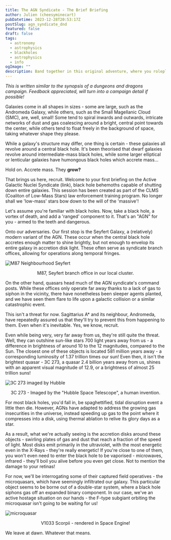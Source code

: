```yaml
---
title: The AGN Syndicate - The Brief Briefing
author: Julien (cheesyminecart)
pubDatetime: 2023-12-28T20:53:17Z
postSlug: agn_syndicate_dnd
featured: false
draft: false
tags:
  - astronomy
  - astrophysics
  - blackholes
  - astrophysics
  - info
ogImage: ""
description: Band together in this original adventure, where you roleplay as a party of red dwarfs!
---
```


_This is written similar to the synopsis of a dungeons and dragons campaign. Feedback appreciated, will turn into a campaign detail if possible!_

Galaxies come in all shapes in sizes - some are large, such as the Andromeda Galaxy, while others, such as the Small Magellanic Cloud (SMC), are, well, small! Some tend to spiral inwards and outwards, intricate networks of dust and gas coalescing around a bright, central point towards the center, while others tend to float freely in the background of space, taking whatever shape they please.

While a galaxy's structure may differ, one thing is certain - these galaxies all revolve around a central black hole. It's been theorised that dwarf galaxies revolve around intermediate-mass black holes, while some larger elliptical or lenticular galaxies have humongous black holes which accrete mass...

Hold on. Accrete mass. They **grow?**

That brings us here, recruit. Welcome to your first briefing on the Active Galactic Nuclei Syndicate (link), black hole behemoths capable of shutting down entire galaxies. This session has been created as part of the CLMS (Coaliton of Low-Mass Stars) law enforcement training program. No longer shall we 'low-mass' stars bow down to the will of the 'massive'!

Let's assume you're familiar with black holes. Now, take a black hole, a vortex of death, and add a 'ranged' component to it. That's an "AGN" for you - armed to the teeth and dangerous.

Onto our adversaries. Our first stop is the Seyfert Galaxy, a (relatively) modern variant of the AGN. These occur when the central black hole accretes enough matter to shine brightly, but not enough to envelop its entire galaxy in accretion disk light. These often serve as syndicate branch offices, allowing for operations along temporal fringes.

![M87 Neighbourhood Seyfert](/blog-images/m87_seyf.webp)

<figcaption style="text-align: center">M87, Seyfert branch office in our local cluster.</figcaption>

On the other hand, quasars head much of the AGN syndicate's command posts. While these offices only operate far away thanks to a lack of gas to siphon in the vicinity, there have nonetheless been sleeper agents planted, and we have seen them flare to life upon a galactic collision or a similar catastrophic event.

This isn't a threat for now. Sagittarius A\* and its neighbour, Andromeda, have repeatedly assured us that they'll try to prevent this from happening to them. Even when it's inevitable. Yes, we know, recruit.

Even while being very, very far away from us, they're still quite the threat. Well, they can outshine sun-like stars 700 light years away from us - a difference in brightness of around 10 to the 12 magnitudes, compared to the Sun. The closest one of these objects is located 581 million years away - a corresponding luminosity of 1.37 trillion times our sun! Even then, it isn't the brightest quasar - 3C 273, a quasar 2.4 billion years away from us, shines with an apparent visual magnitude of 12.9, or a brightness of almost 25 trillion suns!

![3C 273 imaged by Hubble](/blog-images/3c273%20hubble%20image.webp)

<figcaption style="text-align: center">3C 273 - Imaged by the "Hubble Space Telescope", a human invention.</figcaption>

For most black holes, you'd fall in, be spaghettified, tidal disruption event a little then die. However, AGNs have adapted to address the growing gas insecurities in the universe, instead speeding up gas to the point where it compresses into a disk, using thermal ablation to relive its glory days as a star.

As a result, what we're actually seeing is the accretion disks around these objects - swirling plates of gas and dust that reach a fraction of the speed of light. Most disks emit primarily in the ultraviolet, with the most energetic even in the X-Rays - they're really energetic! If you're close to one of them, you won't even need to enter the black hole to be vaporised - microwaves, infrared - they'll boil you alive before you even get close. Not to mention the damage to your retinas!

For now, we'll be interrogating some of their captured field operatives - the microquasars, which have seemingly infiltrated our galaxy. This particular object seems to be borne out of a double-star system, where a black hole siphons gas off an expanded binary component. In our case, we've an active hostage situation on our hands - the F-type subgiant orbiting the microquasar isn't going to be waiting for us!

![microquasar](/blog-images/microquasar_v1033scorpii.webp)

<figcaption style="text-align: center">V1033 Scorpii - rendered in Space Engine!</figcaption>

We leave at dawn. Whatever that means.
